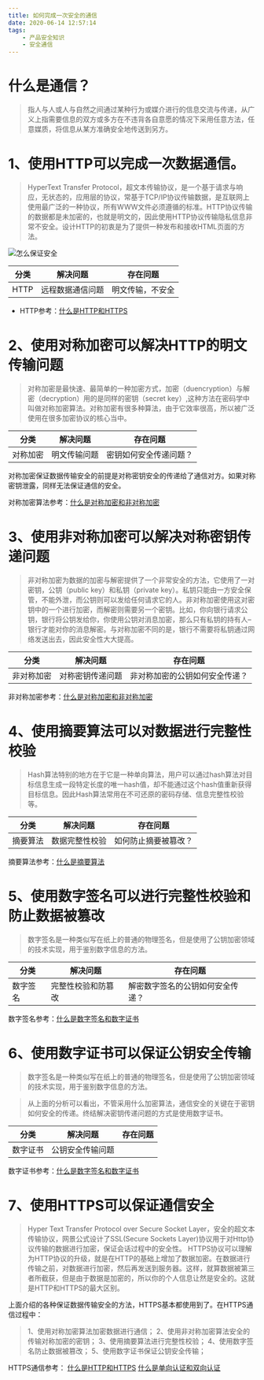```yaml
---
title: 如何完成一次安全的通信
date: 2020-06-14 12:57:14
tags:
    - 产品安全知识
    - 安全通信
---
```


# 什么是通信？
>指人与人或人与自然之间通过某种行为或媒介进行的信息交流与传递，从广义上指需要信息的双方或多方在不违背各自意愿的情况下采用任意方法，任意媒质，将信息从某方准确安全地传送到另方。

<!--more-->

# 1、使用HTTP可以完成一次数据通信。

>HyperText Transfer Protocol，超文本传输协议，是一个基于请求与响应，无状态的，应用层的协议，常基于TCP/IP协议传输数据，是互联网上使用最广泛的一种协议，所有WWW文件必须遵循的标准。HTTP协议传输的数据都是未加密的，也就是明文的，因此使用HTTP协议传输隐私信息非常不安全。设计HTTP的初衷是为了提供一种发布和接收HTML页面的方法。

![怎么保证安全](怎么保证安全.png)

| 分类 | 解决问题     | 存在问题     |
| ---- | ---------------- | ---------------- |
| HTTP | 远程数据通信问题 | 明文传输，不安全 |


* HTTP参考：[什么是HTTP和HTTPS](http://www.codesecurity.cn/2020/06/14/%E4%BB%80%E4%B9%88%E6%98%AFHTTP%E5%92%8CHTTPS/)

# 2、使用对称加密可以解决HTTP的明文传输问题

>对称加密是最快速、最简单的一种加密方式，加密（duencryption）与解密（decryption）用的是同样的密钥（secret key）,这种方法在密码学中叫做对称加密算法。对称加密有很多种算法，由于它效率很高，所以被广泛使用在很多加密协议的核心当中。

| 分类   | 解决问题 | 存在问题           |
| -------- | ------------ | ---------------------- |
| 对称加密 | 明文传输问题 | 密钥如何安全传递问题？ |


对称加密保证数据传输安全的前提是对称密钥安全的传递给了通信对方。如果对称密钥泄露，同样无法保证通信的安全。

对称加密算法参考：[什么是对称加密和非对称加密](http://www.codesecurity.cn/2020/06/11/%E4%BB%80%E4%B9%88%E6%98%AF%E5%AF%B9%E7%A7%B0%E5%8A%A0%E5%AF%86%E5%92%8C%E9%9D%9E%E5%AF%B9%E7%A7%B0%E5%8A%A0%E5%AF%86/)


# 3、使用非对称加密可以解决对称密钥传递问题

>非对称加密为数据的加密与解密提供了一个非常安全的方法，它使用了一对密钥，公钥（public key）和私钥（private key）。私钥只能由一方安全保管，不能外泄，而公钥则可以发给任何请求它的人。非对称加密使用这对密钥中的一个进行加密，而解密则需要另一个密钥。比如，你向银行请求公钥，银行将公钥发给你，你使用公钥对消息加密，那么只有私钥的持有人–银行才能对你的消息解密。与对称加密不同的是，银行不需要将私钥通过网络发送出去，因此安全性大大提高。

| 分类     | 解决问题     | 存在问题                   |
| ---------- | ---------------- | ------------------------------ |
| 非对称加密 | 对称密钥传递问题 | 非对称加密的公钥如何安全传递？ |


非对称加密参考：[什么是对称加密和非对称加密](http://www.codesecurity.cn/2020/06/11/%E4%BB%80%E4%B9%88%E6%98%AF%E5%AF%B9%E7%A7%B0%E5%8A%A0%E5%AF%86%E5%92%8C%E9%9D%9E%E5%AF%B9%E7%A7%B0%E5%8A%A0%E5%AF%86/)


# 4、使用摘要算法可以对数据进行完整性校验

>Hash算法特别的地方在于它是一种单向算法，用户可以通过hash算法对目标信息生成一段特定长度的唯一hash值，却不能通过这个hash值重新获得目标信息。因此Hash算法常用在不可还原的密码存储、信息完整性校验等。

| 分类   | 解决问题   | 存在问题         |
| -------- | -------------- | -------------------- |
| 摘要算法 | 数据完整性校验 | 如何防止摘要被篡改？ |

摘要算法参考：[什么是摘要算法](http://www.codesecurity.cn/2020/06/12/%E4%BB%80%E4%B9%88%E6%98%AF%E6%91%98%E8%A6%81%E7%AE%97%E6%B3%95/)

# 5、使用数字签名可以进行完整性校验和防止数据被篡改
>数字签名是一种类似写在纸上的普通的物理签名，但是使用了公钥加密领域的技术实现，用于鉴别数字信息的方法。


| 分类   | 解决问题       | 存在问题                     |
| -------- | ------------------ | -------------------------------- |
| 数字签名 | 完整性校验和防篡改 | 解密数字签名的公钥如何安全传递？ |

数字签名参考：[什么是数字签名和数字证书](http://www.codesecurity.cn/2020/06/13/%E4%BB%80%E4%B9%88%E6%98%AF%E6%95%B0%E5%AD%97%E7%AD%BE%E5%90%8D%E5%92%8C%E6%95%B0%E5%AD%97%E8%AF%81%E4%B9%A6/)


# 6、使用数字证书可以保证公钥安全传输
>数字签名是一种类似写在纸上的普通的物理签名，但是使用了公钥加密领域的技术实现，用于鉴别数字信息的方法。

>从上面的分析可以看出，不管采用什么加密算法，通信安全的关键在于密钥如何安全的传递。终结解决密钥传递问题的方式是使用数字证书。


| 分类   | 解决问题     | 存在问题 |
| -------- | ---------------- | -------- |
| 数字证书 | 公钥安全传输问题 |          |


数字证书参考：[什么是数字签名和数字证书](http://www.codesecurity.cn/2020/06/13/%E4%BB%80%E4%B9%88%E6%98%AF%E6%95%B0%E5%AD%97%E7%AD%BE%E5%90%8D%E5%92%8C%E6%95%B0%E5%AD%97%E8%AF%81%E4%B9%A6/)


# 7、使用HTTPS可以保证通信安全
>Hyper Text Transfer Protocol over Secure Socket Layer，安全的超文本传输协议，网景公式设计了SSL(Secure Sockets Layer)协议用于对Http协议传输的数据进行加密，保证会话过程中的安全性。
HTTPS协议可以理解为HTTP协议的升级，就是在HTTP的基础上增加了数据加密。在数据进行传输之前，对数据进行加密，然后再发送到服务器。这样，就算数据被第三者所截获，但是由于数据是加密的，所以你的个人信息让然是安全的。这就是HTTP和HTTPS的最大区别。

上面介绍的各种保证数据传输安全的方法，HTTPS基本都使用到了。在HTTPS通信过程中：
> 1、使用对称加密算法加密数据进行通信；
2、使用非对称加密算法安全的传输对称加密的密钥；
3、使用摘要算法进行完整性校验；
4、使用数字签名防止数据被篡改；
5、使用数字证书保证公钥安全传输；

HTTPS通信参考：
[什么是HTTP和HTTPS](http://www.codesecurity.cn/2020/06/14/%E4%BB%80%E4%B9%88%E6%98%AFHTTP%E5%92%8CHTTPS/)
[什么是单向认证和双向认证](http://www.codesecurity.cn/2020/06/14/%E4%BB%80%E4%B9%88%E6%98%AF%E5%8D%95%E5%90%91%E8%AE%A4%E8%AF%81%E5%92%8C%E5%8F%8C%E5%90%91%E8%AE%A4%E8%AF%81/)


